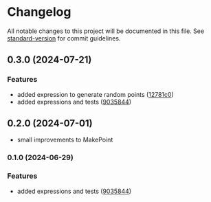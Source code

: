 # Changelog

All notable changes to this project will be documented in this file. See [standard-version](https://github.com/conventional-changelog/standard-version) for commit guidelines.

## 0.3.0 (2024-07-21)


### Features

* added expression to generate random points ([12781c0](https://github.com/ShabuShabu/laravel-postgis/commits/12781c0ff4a4702782a219720269c177843abd2e))
* added expressions and tests ([9035844](https://github.com/ShabuShabu/laravel-postgis/commits/9035844dfde3f3c35f215ded68036632bc1d155b))

## 0.2.0 (2024-07-01)

* small improvements to MakePoint

### 0.1.0 (2024-06-29)


### Features

* added expressions and tests ([9035844](https://github.com/ShabuShabu/laravel-postgis/commits/9035844dfde3f3c35f215ded68036632bc1d155b))
